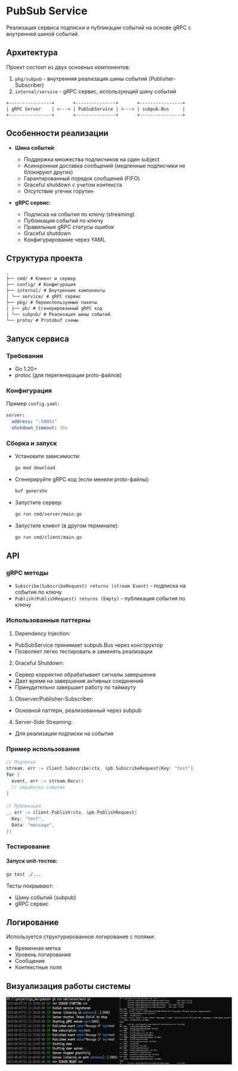 # PubSub Service

Реализация сервиса подписки и публикации событий на основе gRPC с внутренней шиной событий.

## Архитектура

Проект состоит из двух основных компонентов:
1. `pkg/subpub` - внутренняя реализация шины событий (Publisher-Subscriber)
2. `internal/service` - gRPC сервис, использующий шину событий
  ```
  +----------------+       +---------------+       +----------------+
| gRPC Server    | <---> | PubSubService | <---> | subpub.Bus     |
+----------------+       +---------------+       +----------------+
  ```

## Особенности реализации

- **Шина событий**:
  - Поддержка множества подписчиков на один subject
  - Асинхронная доставка сообщений (медленные подписчики не блокируют других)
  - Гарантированный порядок сообщений (FIFO)
  - Graceful shutdown с учетом контекста
  - Отсутствие утечек горутин

- **gRPC сервис**:
  - Подписка на события по ключу (streaming)
  - Публикация событий по ключу
  - Правильные gRPC статусы ошибок
  - Graceful shutdown
  - Конфигурирование через YAML

## Структура проекта

```plaintext
.
├── cmd/ # Клиент и сервер
├── config/ # Конфигурация
├── internal/ # Внутренние компоненты
│ └── service/ # gRPC сервис
├── pkg/ # Переиспользуемые пакеты
│ ├── pb/ # Сгенерированный gRPC код
│ └── subpub/ # Реализация шины событий
└── proto/ # Protobuf схемы
```
## Запуск сервиса

### Требования

- Go 1.20+
- protoc (для перегенерации proto-файлов)

### Конфигурация

Пример `config.yaml`:
```yaml
server:
  address: ":50051"
  shutdown_timeout: 10s
```

### Сборка и запуск

- Установите зависимости:
  ```bash
  go mod download
  ```
- Сгенерируйте gRPC код (если меняли proto-файлы):
  ```bash
  buf generate
  ```
- Запустите сервер:
  ```bash
  go run cmd/server/main.go
  ```
- Запустите клиент (в другом терминале):
  ```bash
  go run cmd/client/main.go
  ```

## API
### gRPC методы
  - `Subscribe(SubscribeRequest) returns (stream Event)` - подписка на события по ключу
  - `Publish(PublishRequest) returns (Empty)` - публикация события по ключу
### Использованные паттерны
  1. Dependency Injection:
  - PubSubService принимает subpub.Bus через конструктор
  - Позволяет легко тестировать и заменять реализации
  2. Graceful Shutdown:
  - Сервер корректно обрабатывает сигналы завершения
  - Дает время на завершение активных соединений
  - Принудительно завершает работу по таймауту
  3. Observer/Publisher-Subscriber:
  - Основной паттерн, реализованный через subpub
  4. Server-Side Streaming:
  - Для реализации подписки на события

### Пример использования
  ```go
  // Подписка
stream, err := client.Subscribe(ctx, &pb.SubscribeRequest{Key: "test"})
for {
    event, err := stream.Recv()
    // обработка события
}

// Публикация
_, err := client.Publish(ctx, &pb.PublishRequest{
    Key: "test",
    Data: "message",
})
  ```
### Тестирование
#### Запуск unit-тестов:
  ```bash
  go test ./...
  ```
Тесты покрывают:
- Шину событий (subpub)
- gRPC сервис

## Логирование
Используется структурированное логирование с полями:
- Временная метка
- Уровень логирования
- Сообщение
- Контекстные поля

## Визуализация работы системы

<div style="display: flex; justify-content: space-between;"> 
  <img src="pictures/image.png" alt="Работа сервера" width="60%"> 
  <img src="pictures/image1.png" alt="Тесты" width="60%"> 
</div>


